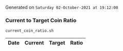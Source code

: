 Generated on `Saturday 02-October-2021 at 19:12:00`

### Current to Target Coin Ratio
`current_coin_ratio.sh`

Date|Current|Target|Ratio
---|---|---|---
